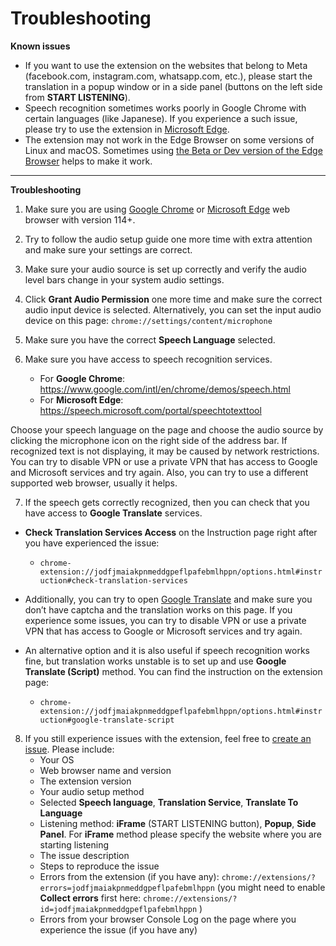 # Troubleshooting

**Known issues**

- If you want to use the extension on the websites that belong to Meta (facebook.com, instagram.com, whatsapp.com, etc.), please start the translation in a popup window or in a side panel (buttons on the left side from **START LISTENING**).
- Speech recognition sometimes works poorly in Google Chrome with certain languages (like Japanese). If you experience a such issue, please try to use the extension in [Microsoft Edge](https://www.microsoft.com/edge).
- The extension may not work in the Edge Browser on some versions of Linux and macOS. Sometimes using [the Beta or Dev version of the Edge Browser](https://www.microsoft.com/en-us/edge/download/insider?form=MA13FJ) helps to make it work.

---

**Troubleshooting**

1. Make sure you are using [Google Chrome](https://www.google.com/chrome/) or [Microsoft Edge](https://www.microsoft.com/edge) web browser with version 114+.
2. Try to follow the audio setup guide one more time with extra attention and make sure your settings are correct.
3. Make sure your audio source is set up correctly and verify the audio level bars change in your system audio settings.
4. Click **Grant Audio Permission** one more time and make sure the correct audio input device is selected. Alternatively, you can set the input audio device on this page: `chrome://settings/content/microphone`
5. Make sure you have the correct **Speech Language** selected.
6. Make sure you have access to speech recognition services.
   
   - For **Google Chrome**: https://www.google.com/intl/en/chrome/demos/speech.html
   - For **Microsoft Edge**: https://speech.microsoft.com/portal/speechtotexttool

Choose your speech language on the page and choose the audio source by clicking the microphone icon on the right side of the address bar. If recognized text is not displaying, it may be caused by network restrictions. You can try to disable VPN or use a private VPN that has access to Google and Microsoft services and try again. Also, you can try to use a different supported web browser, usually it helps.

7. If the speech gets correctly recognized, then you can check that you have access to **Google Translate** services.
  - **Check Translation Services Access** on the Instruction page right after you have experienced the issue:
  
    - `chrome-extension://jodfjmaiakpnmeddgpeflpafebmlhppn/options.html#instruction#check-translation-services`

  - Additionally, you can try to open [Google Translate](https://translate.google.com/) and make sure you don’t have captcha and the translation works on this page. If you experience some issues, you can try to disable VPN or use a private VPN that has access to Google or Microsoft services and try again.
  - An alternative option and it is also useful if speech recognition works fine, but translation works unstable is to set up and use **Google Translate (Script)** method. You can find the instruction on the extension page:

    - `chrome-extension://jodfjmaiakpnmeddgpeflpafebmlhppn/options.html#instruction#google-translate-script`
 
8. If you still experience issues with the extension, feel free to [create an issue](https://github.com/speech-translator-ext/speech-translator-readme/issues). Please include:
   - Your OS
   - Web browser name and version
   - The extension version
   - Your audio setup method
   - Selected **Speech language**, **Translation Service**, **Translate To Language**
   - Listening method: **iFrame** (START LISTENING button), **Popup**, **Side Panel**. For **iFrame** method please specify the website where you are starting listening
   - The issue description
   - Steps to reproduce the issue
   - Errors from the extension (if you have any): `chrome://extensions/?errors=jodfjmaiakpnmeddgpeflpafebmlhppn` (you might need to enable **Collect errors** first here: `chrome://extensions/?id=jodfjmaiakpnmeddgpeflpafebmlhppn` )
   - Errors from your browser Console Log on the page where you experience the issue (if you have any)
